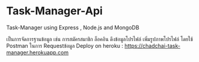 # Task-Manager-Api
Task-Manager using Express , Node.js and MongoDB 

เป็นการจัดการฐานข้อมูล เช่น การสมัครสมาชิก ล็อคอิน ดึงข้อมูลโปรไฟล์ เพิ่มรูปภาพโปรไฟล์ โดยใช้ Postman ในการ Requestข้อมูล
Deploy on heroku : https://chadchai-task-manager.herokuapp.com
